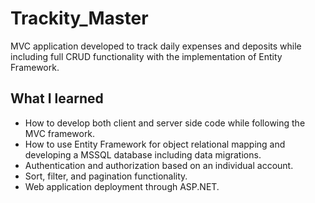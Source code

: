 # Trackity_Master
MVC application developed to track daily expenses and deposits while including full CRUD functionality with the implementation of Entity Framework.

## What I learned
* How to develop both client and server side code while following the MVC framework.
* How to use Entity Framework for object relational mapping and developing a MSSQL database including data migrations.
* Authentication and authorization based on an individual account.
* Sort, filter, and pagination functionality.
* Web application deployment through ASP.NET.
